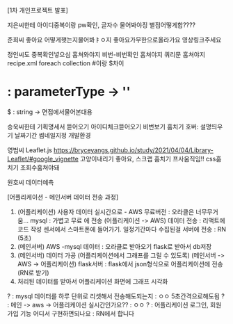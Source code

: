 [1차 개인프로젝트 발표]

지은씨한테 아이디중복이랑 pw확인, 글자수 물어봐야징
별점어떻게함????

준희씨 좋아요 어떻게햇는지물어봐ㅑㅇ지
좋아요가무한으로올라가요
영상링크주세요

정인씨도 중복확인넣으심
훔쳐와야지
비번-비번확인 훔쳐야지
쿼리문 훔쳐야지
recipe.xml
<sql  />  foreach
collection 
#이랑 $차이
# : parameterType -> ''
$ : string
-> 면접에서물어본대용

승욱씨한테 기획명세서 뜯어오기
아이디체크뜯어오기
비번보기 훔치기
호버: 설명띄우기
날짜기간
썸네일지정
개발환경

영범씨
Leaflet.js
https://bryceyangs.github.io/study/2021/04/04/Library-Leaflet/#google_vignette
고양이내리기
좋아요, 스크랩 훔치기
프사움직임!!
css훔치기
조회수훔쳐야돼

원호씨
데이터예측

[어플리케이션 - 메인서버 데이터 전송 과정]
1. (어플리케이션) 사용자 데이터 실시간으로 - AWS 무료버전 : 오라클은 너무무거움...  mysql : 가볍고 무료 에 전송
(어플리케이션 -> AWS) 데이터 전송 : 리액트에 코드 작성
센서에서 스마트폰에 들어가기. 
일정기간마다 수집된걸 서버에 전송 : RN (5초)
2. (메인서버) AWS -mysql 데이터 : 오라클로 받아오기 
flask로 받아서 db저장
3. (메인서버) 데이터 가공 (어플리케이션에서 그래프를 그릴 수 있도록)
(메인서버 -> AWS -> 어플리케이션)
flask서버 : flask에서 json형식으로 어플리케이션에 전송 (RN로 받기)
4. 처리된 데이터를 받아서 어플리케이션 화면에 그래프 시각화

? : mysql 데이터를 하루 단위로 리셋해서 전송해도되는지 : ㅇㅇ 5초간격으로해도됨
? : 메인 -> aws -> 어플리케이션 실시간인가요?? : ㅇㅇ
? : 어플리케이션 로그인, 회원가입 기능 어디서 구현하면되나요  : RN에서 합니다













